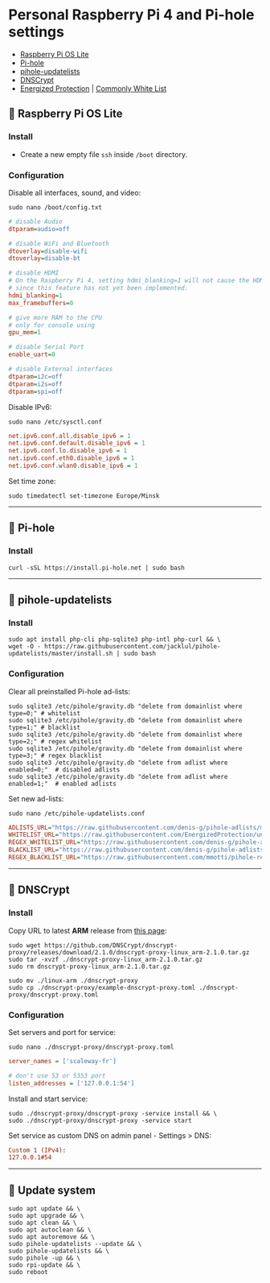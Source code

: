 # Personal Raspberry Pi 4 and Pi-hole settings

- [Raspberry Pi OS Lite](https://www.raspberrypi.org/software/operating-systems/)
- [Pi-hole](https://github.com/pi-hole/pi-hole)
- [pihole-updatelists](https://github.com/jacklul/pihole-updatelists)
- [DNSCrypt](https://github.com/DNSCrypt/dnscrypt-proxy/)
- [Energized Protection](https://github.com/EnergizedProtection/block) | [Commonly White List](https://github.com/anudeepND/whitelist)

## 🔹 Raspberry Pi OS Lite

### Install

- Create a new empty file `ssh` inside `/boot` directory.

### Configuration

Disable all interfaces, sound, and video:

```shell
sudo nano /boot/config.txt
```

```ini
# disable Audio
dtparam=audio=off

# disable WiFi and Bluetooth
dtoverlay=disable-wifi
dtoverlay=disable-bt

# disable HDMI
# On the Raspberry Pi 4, setting hdmi_blanking=1 will not cause the HDMI output to be switched off,
# since this feature has not yet been implemented.
hdmi_blanking=1
max_framebuffers=0

# give more RAM to the CPU
# only for console using
gpu_mem=1

# disable Serial Port
enable_uart=0

# disable External interfaces
dtparam=i2c=off
dtparam=i2s=off
dtparam=spi=off
```

Disable IPv6:

```shell
sudo nano /etc/sysctl.conf
```

```ini
net.ipv6.conf.all.disable_ipv6 = 1
net.ipv6.conf.default.disable_ipv6 = 1
net.ipv6.conf.lo.disable_ipv6 = 1
net.ipv6.conf.eth0.disable_ipv6 = 1
net.ipv6.conf.wlan0.disable_ipv6 = 1
```

Set time zone:

```shell
sudo timedatectl set-timezone Europe/Minsk
```

---

## 🔹 Pi-hole

### Install

```shell
curl -sSL https://install.pi-hole.net | sudo bash
```

---

## 🔹 pihole-updatelists

### Install

```shell
sudo apt install php-cli php-sqlite3 php-intl php-curl && \
wget -O - https://raw.githubusercontent.com/jacklul/pihole-updatelists/master/install.sh | sudo bash
```

### Configuration

Clear all preinstalled Pi-hole ad-lists:

```shell
sudo sqlite3 /etc/pihole/gravity.db "delete from domainlist where type=0;" # whitelist
sudo sqlite3 /etc/pihole/gravity.db "delete from domainlist where type=1;" # blacklist
sudo sqlite3 /etc/pihole/gravity.db "delete from domainlist where type=2;" # regex whitelist
sudo sqlite3 /etc/pihole/gravity.db "delete from domainlist where type=3;" # regex blacklist
sudo sqlite3 /etc/pihole/gravity.db "delete from adlist where enabled=0;"  # disabled adlists
sudo sqlite3 /etc/pihole/gravity.db "delete from adlist where enabled=1;"  # enabled adlists
```

Set new ad-lists:

```shell
sudo nano /etc/pihole-updatelists.conf
```

```ini
ADLISTS_URL="https://raw.githubusercontent.com/denis-g/pihole-adlists/master/adlist.txt"
WHITELIST_URL="https://raw.githubusercontent.com/EnergizedProtection/unblock/master/basic/formats/domains.txt https://raw.githubusercontent.com/anudeepND/whitelist/master/domains/whitelist.txt https://raw.githubusercontent.com/denis-g/pihole-adlists/master/whitelist.txt"
REGEX_WHITELIST_URL="https://raw.githubusercontent.com/denis-g/pihole-adlists/master/whitelist_regex.txt"
BLACKLIST_URL="https://raw.githubusercontent.com/denis-g/pihole-adlists/master/blacklist.txt"
REGEX_BLACKLIST_URL="https://raw.githubusercontent.com/mmotti/pihole-regex/master/regex.list https://raw.githubusercontent.com/denis-g/pihole-adlists/master/blacklist_regex.txt"
```

---

## 🔹 DNSCrypt

### Install

Copy URL to latest **ARM** release from [this page](https://github.com/DNSCrypt/dnscrypt-proxy/releases):

```shell
sudo wget https://github.com/DNSCrypt/dnscrypt-proxy/releases/download/2.1.0/dnscrypt-proxy-linux_arm-2.1.0.tar.gz
sudo tar -xvzf ./dnscrypt-proxy-linux_arm-2.1.0.tar.gz
sudo rm dnscrypt-proxy-linux_arm-2.1.0.tar.gz

sudo mv ./linux-arm ./dnscrypt-proxy
sudo cp ./dnscrypt-proxy/example-dnscrypt-proxy.toml ./dnscrypt-proxy/dnscrypt-proxy.toml
```

### Configuration

Set servers and port for service:

```shell
sudo nano ./dnscrypt-proxy/dnscrypt-proxy.toml
```

```ini
server_names = ['scaleway-fr']

# don't use 53 or 5353 port
listen_addresses = ['127.0.0.1:54']
```

Install and start service:

```shell
sudo ./dnscrypt-proxy/dnscrypt-proxy -service install && \
sudo ./dnscrypt-proxy/dnscrypt-proxy -service start
```

Set service as custom DNS on admin panel - Settings > DNS:

```ini
Custom 1 (IPv4):
127.0.0.1#54
```

---

## 🔹 Update system

```shell
sudo apt update && \
sudo apt upgrade && \
sudo apt clean && \
sudo apt autoclean && \
sudo apt autoremove && \
sudo pihole-updatelists --update && \
sudo pihole-updatelists && \
sudo pihole -up && \
sudo rpi-update && \
sudo reboot
```
